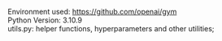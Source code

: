 Environment used: https://github.com/openai/gym   
Python Version: 3.10.9   
utils.py: helper functions, hyperparameters and other utilities;
